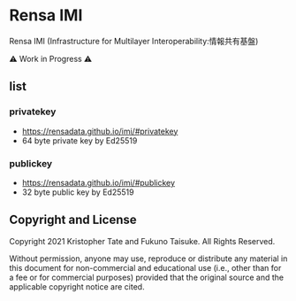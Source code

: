 # Rensa IMI

Rensa IMI (Infrastructure for Multilayer Interoperability:情報共有基盤)

⚠️ Work in Progress ⚠️

## list

### privatekey

- https://rensadata.github.io/imi/#privatekey
- 64 byte private key by Ed25519

### publickey

- https://rensadata.github.io/imi/#publickey
- 32 byte public key by Ed25519

## Copyright and License

Copyright 2021 Kristopher Tate and Fukuno Taisuke. All Rights Reserved.

Without permission, anyone may use, reproduce or distribute any material in this document for non-commercial and educational use (i.e., other than for a fee or for commercial purposes) provided that the original source and the applicable copyright notice are cited.

